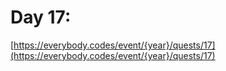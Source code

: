 # Day 17: 

[https://everybody.codes/event/{year}/quests/17](https://everybody.codes/event/{year}/quests/17)
